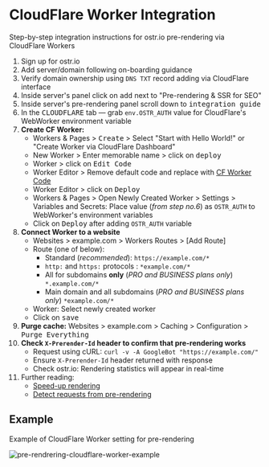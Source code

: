 # CloudFlare Worker Integration

Step-by-step integration instructions for ostr.io pre-rendering via CloudFlare Workers

1. Sign up for ostr.io
2. Add server/domain following on-boarding guidance
3. Verify domain ownership using `DNS TXT` record adding via CloudFlare interface
4. Inside server's panel click on <kbd>add</kbd> next to "Pre-rendering & SSR for SEO"
5. Inside server's pre-rendering panel scroll down to <kbd>integration guide</kbd>
6. In the <kbd>CLOUDFLARE</kbd> tab — grab `env.OSTR_AUTH` value for CloudFlare's WebWorker environment variable
7. __Create CF Worker:__
    - Workers & Pages > <kbd>Create</kbd> > Select "Start with Hello World!" or "Create Worker via CloudFlare Dashboard"
    - New Worker > Enter memorable name > click on <kbd>deploy</kbd>
    - Worker > click on <kbd>Edit Code</kbd>
    - Worker Editor > Remove default code and replace with [CF Worker Code](https://github.com/veliovgroup/spiderable-middleware/blob/master/examples/cloudflare.worker.js)
    - Worker Editor > click on <kbd>Deploy</kbd>
    - Workers & Pages > Open Newly Created Worker > Settings > Variables and Secrets: Place value (*from step no.6*) as `OSTR_AUTH` to WebWorker's environment variables
    - Click on <kbd>Deploy</kbd> after adding `OSTR_AUTH` variable
8. __Connect Worker to a website__
    - Websites > example.com > Workers Routes > [Add Route]
    - Route (one of below):
        - Standard (*recommended*): `https://example.com/*`
        - `http:` and `https:` protocols : `*example.com/*`
        - All for subdomains __only__ (*PRO and BUSINESS plans only*) `*.example.com/*`
        - Main domain and all subdomains (*PRO and BUSINESS plans only*) `*example.com/*`
    - Worker: Select newly created worker
    - Click on <kbd>save</kbd>
9. __Purge cache:__ Websites > example.com > Caching > Configuration > <kbd>Purge Everything</kbd>
10. __Check `X-Prerender-Id` header to confirm that pre-rendering works__
    - Request using cURL: `curl -v -A GoogleBot "https://example.com/"`
    - Ensure `X-Prerender-Id` header returned with response
    - Check ostr.io: Rendering statistics will appear in real-time
11. Further reading:
    - [Speed-up rendering](https://github.com/veliovgroup/ostrio/blob/master/docs/prerendering/optimization.md#speed-up-rendering)
    - [Detect requests from pre-rendering](https://github.com/veliovgroup/ostrio/blob/master/docs/prerendering/detect-prerendering.md)

## Example

Example of CloudFlare Worker setting for pre-rendering

![pre-rendrering-cloudflare-worker-example](https://github.com/user-attachments/assets/b082fe5c-199f-4565-8789-2e09c700a563)

